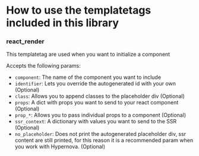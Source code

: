 # How to use the templatetags included in this library

### react_render

This templatetag are used when you want to initialize a component

Accepts the following params:
- `component`: The name of the component you want to include
- `identifier`: Lets you override the autogenerated id with your own (Optional)
- `class`: Allows you to append classes to the placeholder div (Optional)
- `props`: A dict with props you want to send to your react component (Optional)
- `prop_*`: Allows you to pass individual props to a component (Optional)
- `ssr_context`: A dictionary with values you want to send to the SSR (Optional)
- `no_placeholder`: Does not print the autogenerated placeholder div, ssr content are still printed, for this reason it is a recommended param when you work with Hypernova. (Optional)
